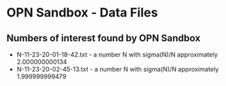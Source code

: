 # OPN Sandbox - Data Files

## Numbers of interest found by OPN Sandbox

* N-11-23-20-01-18-42.txt - a number N with sigma(N)/N approximately 2.000000000134
* N-11-23-20-02-45-13.txt - a number N with sigma(N)/N approximately 1.999999999479


 


 